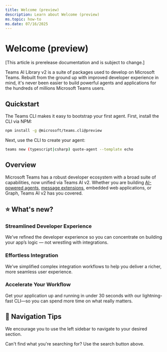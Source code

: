 ```yaml
---
title: Welcome (preview)
description: Learn about Welcome (preview)
ms.topic: how-to
ms.date: 07/16/2025
---
```


# Welcome (preview)

[This article is prerelease documentation and is subject to change.]

Teams AI Library v2 is a suite of packages used to develop on Microsoft Teams. Rebuilt from the ground up with improved developer experience in mind, it's never been easier to build powerful agents and applications for the hundreds of millions Microsoft Teams users.

## Quickstart

The Teams CLI makes it easy to bootstrap your first agent. First, install the CLI via NPM:

```bash
npm install -g @microsoft/teams.cli@preview
```

Next, use the CLI to create your agent:

```bash
teams new (typescript|csharp) quote-agent --template echo
```

## Overview

Microsoft Teams has a robust developer ecosystem with a broad suite of capabilities, now unified via Teams AI v2. Whether you are building [AI-powered agents](/typescript/in-depth-guides/ai), [message extensions](/typescript/in-depth-guides/message-extensions), embedded web applications, or Graph, Teams AI v2 has you covered.

## ⭐ What's new?

### Streamlined Developer Experience

We’ve refined the developer experience so you can concentrate on building your app’s logic — not wrestling with integrations.

### Effortless Integration

We’ve simplified complex integration workflows to help you deliver a richer, more seamless user experience.

### Accelerate Your Workflow

Get your application up and running in under 30 seconds with our lightning-fast CLI—so you can spend more time on what really matters.

## 🔎 Navigation Tips

We encourage you to use the left sidebar to navigate to your desired section.

Can't find what you're searching for? Use the search button above.